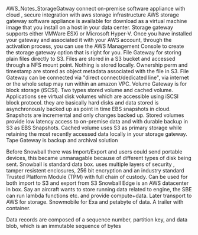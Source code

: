 AWS_Notes_StorageGatway
connect on-premise software appliance with cloud , secure integration with aws storage infrastructure
AWS storage gateway software appliance is available for download as a virtual machine image that you install on a host in your data center. Storage gateway supports either VMWare ESXi or Microsoft Hyper-V. Once you have installed your gateway and associated it with your AWS account, through the activation process, you can use the AWS Management Console to create the storage gateway option that is right for you.
File Gateway for storing plain files directly to S3. Files are stored in a S3 bucket and accessed through a NFS mount point. Nothing is stored locally. Ownership perm and timestamp are stored as object metadata associated with the file in S3. File Gateway can be connected via "direct connect/dedicated line", via internet or the whole setup may run within an amazon VPC.
Volume Gateway is for block storage (iSCSI). Two types stored volume and cached volume. Applications see virtual disk volumes which are accessible using iSCSI block protocol. they are basically hard disks and data stored is asynchronously backed up as point in time EBS snapshots in cloud. Snapshots are incremental and only changes backed up. Stored volumes provide low latency access to on-premise data and with durable backup in S3 as EBS Snapshots.
Cached volume uses S3 as primary storage while retaining the most recently accessed data locally in your storage gateway.
Tape Gateway is backup and archival solution

Before Snowball there was Import/Export and users could send portable devices, this became unmanagable because of different types of disk being sent.
Snowball
is standard data box. uses multiple layers of security , tamper resistent enclosures, 256 bit encryption and an industry standard Trusted Platform Module (TPM) with full chain of custody. Can be used for both import to S3 and export from S3
Snowball Edge is an AWS datacenter in box. Say an aircraft wants to store running data related to engine, the SBE can run lambda functions etc. and provide compute+data. Later transport to AWS for storage.
Snowmobile for Exa and petabyte of data. A trailer with container.


Data records are composed of a sequence number, partition key, and data blob, which is an immutable sequence of bytes